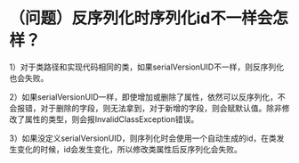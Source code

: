 # （问题）反序列化时序列化id不一样会怎样？


1）对于类路径和实现代码相同的类，如果serialVersionUID不一样，则反序列化也会失败。

2）如果serialVersionUID一样，即使增加或删除了属性，依然可以反序列化，不会报错，对于删除的字段，则无法拿到，对于新增的字段，则会赋默认值。除非修改了属性的类型，则会报InvalidClassException错误。

3）如果没定义serialVersionUID，则序列化时会使用一个自动生成的id，在类发生变化的时候，id会发生变化，所以修改类属性后反序列化会失败。
